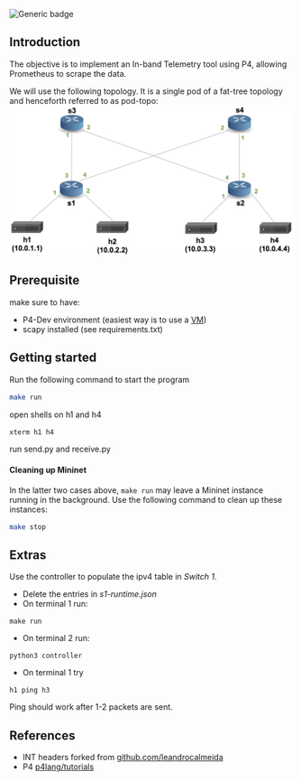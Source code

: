 ![Generic badge](https://img.shields.io/badge/PythonVersions-3.8-green.svg)

## Introduction

The objective is to implement an In-band Telemetry tool using P4, allowing Prometheus to scrape the data.

We will use the following topology. It is a single
pod of a fat-tree topology and henceforth referred to as pod-topo:
![pod-topo](./pod-topo/pod-topo.png)

## Prerequisite
make sure to have:
* P4-Dev environment (easiest way is to use a [VM](https://drive.google.com/file/d/13SwWBEnApknu84fG9otwbL5NC78tut-d/view))
* scapy installed (see requirements.txt)

## Getting started
Run the following command to start the program
```bash
make run
```
open shells on h1 and h4
```bash
xterm h1 h4
```

run send.py and receive.py

#### Cleaning up Mininet

In the latter two cases above, `make run` may leave a Mininet instance
running in the background. Use the following command to clean up
these instances:

```bash
make stop
```

## Extras
Use the controller to populate the ipv4 table in _Switch 1_.
* Delete the entries in _s1-runtime.json_
* On terminal 1 run:
```
make run
```
* On terminal 2 run:
```
python3 controller
```

* On terminal 1 try
```
h1 ping h3
```

Ping should work after 1-2 packets are sent.
## References
* INT headers forked from [github.com/leandrocalmeida](https://github.com/leandrocalmeida/P4)
* P4 [p4lang/tutorials](https://github.com/p4lang/tutorials)
